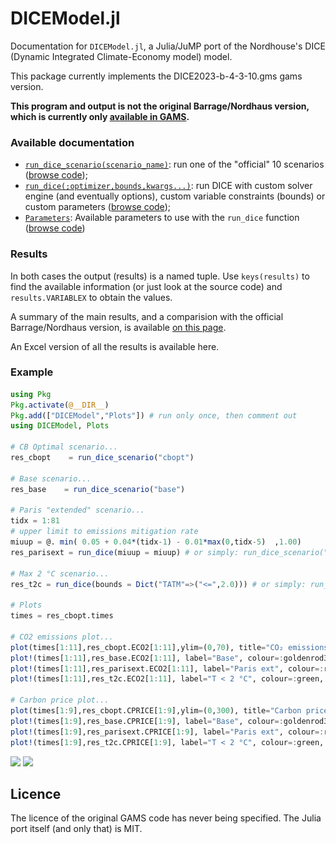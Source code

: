 # DICEModel.jl

Documentation for `DICEModel.jl`, a Julia/JuMP port of the Nordhouse's DICE (Dynamic Integrated Climate-Economy model) model.


This package currently implements the DICE2023-b-4-3-10.gms gams version.

**This program and output is not the original Barrage/Nordhaus version, which is currently only [available in GAMS](https://bit.ly/3TwJ5nO).**


### Available documentation
- [`run_dice_scenario(scenario_name)`](https://sylvaticus.github.io/DICEModel.jl/dev/api.html#DICEModel.run_dice_scenario-Tuple{String}): run one of the "official" 10 scenarios ([browse code](https://github.com/sylvaticus/DICEModel.jl/blob/main/src/Scenarios.jl));
- [`run_dice(;optimizer,bounds,kwargs...)`](https://sylvaticus.github.io/DICEModel.jl/dev/api.html#DICEModel.run_dice-Tuple{}): run DICE with custom solver engine (and eventually options), custom variable constraints (bounds) or custom parameters ([browse code](https://github.com/sylvaticus/DICEModel.jl/blob/main/src/DICEModel.jl));
- [`Parameters`](https://sylvaticus.github.io/DICEModel.jl/dev/api.html#DICEModel.RawParameters): Available parameters to use with the `run_dice` function ([browse code](https://github.com/sylvaticus/DICEModel.jl/blob/main/src/DICEModel.jl))

### Results

In both cases the output (results) is a named tuple. Use `keys(results)` to find the available information (or just look at the source code) and `results.VARIABLEX` to obtain the values.

A summary of the main results, and a comparision with the official Barrage/Nordhaus version, is available [on this page](https://sylvaticus.github.io/DICEModel.jl/dev/results.html).

An Excel version of all the results is available here.

### Example

```julia
using Pkg
Pkg.activate(@__DIR__)
Pkg.add(["DICEModel","Plots"]) # run only once, then comment out
using DICEModel, Plots

# CB Optimal scenario...
res_cbopt    = run_dice_scenario("cbopt")

# Base scenario...
res_base    = run_dice_scenario("base")

# Paris "extended" scenario...
tidx = 1:81
# upper limit to emissions mitigation rate
miuup = @. min( 0.05 + 0.04*(tidx-1) - 0.01*max(0,tidx-5)  ,1.00) 
res_parisext = run_dice(miuup = miuup) # or simply: run_dice_scenario("parisext")

# Max 2 °C scenario...
res_t2c = run_dice(bounds = Dict("TATM"=>("<=",2.0))) # or simply: run_dice_scenario("t2c")

# Plots
times = res_cbopt.times

# CO2 emissions plot...
plot(times[1:11],res_cbopt.ECO2[1:11],ylim=(0,70), title="CO₂ emissions",ylabel="GtCO₂/yr",label="C/B optimal", color=:blue4, markershape=:circle, markercolor=:white)
plot!(times[1:11],res_base.ECO2[1:11], label="Base", colour=:goldenrod3, markershape=:circle, markercolor=:goldenrod3)
plot!(times[1:11],res_parisext.ECO2[1:11], label="Paris ext", colour=:red, linestyle=:dash)
plot!(times[1:11],res_t2c.ECO2[1:11], label="T < 2 °C", colour=:green, markershape=:cross, markercolor=:green)

# Carbon price plot...
plot(times[1:9],res_cbopt.CPRICE[1:9],ylim=(0,300), title="Carbon price",ylabel="2019\$ / t tCO₂",label="C/B optimal", color=:blue4, markershape=:circle, markercolor=:white)
plot!(times[1:9],res_base.CPRICE[1:9], label="Base", colour=:goldenrod3, markershape=:circle, markercolor=:goldenrod3)
plot!(times[1:9],res_parisext.CPRICE[1:9], label="Paris ext", colour=:red, linestyle=:dash)
plot!(times[1:9],res_t2c.CPRICE[1:9], label="T < 2 °C", colour=:green, markershape=:cross, markercolor=:green)
```

<img src="![assets/imgs/CO₂_emissions.png](https://github.com/sylvaticus/DICEModel.jl/blob/main/assets/imgs/CO%E2%82%82_emissions.png?raw=true)" width="400"/> <img src="![assets/imgs/Carbon_price.png](https://github.com/sylvaticus/DICEModel.jl/blob/main/assets/imgs/Carbon_price.png?raw=true)" width="400"/>



## Licence
The licence of the original GAMS code has never being specified. The Julia port itself (and only that) is MIT.



